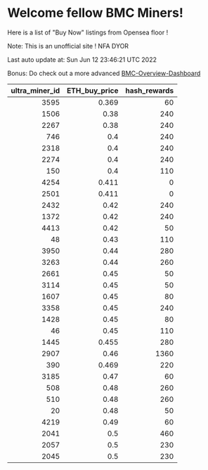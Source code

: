 # Welcome fellow BMC Miners!
Here is a list of "Buy Now" listings from Opensea floor !

Note: This is an unofficial site ! NFA DYOR

Last auto update at: Sun Jun 12 23:46:21 UTC 2022

Bonus: Do check out a more advanced [BMC-Overview-Dashboard](https://dune.com/defifunk/BMC-Overview-Dashboard)


|   ultra_miner_id |   ETH_buy_price |   hash_rewards |
|-----------------:|----------------:|---------------:|
|             3595 |           0.369 |             60 |
|             1506 |           0.38  |            240 |
|             2267 |           0.38  |            240 |
|              746 |           0.4   |            240 |
|             2318 |           0.4   |            240 |
|             2274 |           0.4   |            240 |
|              150 |           0.4   |            110 |
|             4254 |           0.411 |              0 |
|             2501 |           0.411 |              0 |
|             2432 |           0.42  |            240 |
|             1372 |           0.42  |            240 |
|             4413 |           0.42  |             50 |
|               48 |           0.43  |            110 |
|             3950 |           0.44  |            280 |
|             3263 |           0.44  |            260 |
|             2661 |           0.45  |             50 |
|             3114 |           0.45  |             50 |
|             1607 |           0.45  |             80 |
|             3358 |           0.45  |            240 |
|             1428 |           0.45  |             80 |
|               46 |           0.45  |            110 |
|             1445 |           0.455 |            280 |
|             2907 |           0.46  |           1360 |
|              390 |           0.469 |            220 |
|             3185 |           0.47  |             60 |
|              508 |           0.48  |            260 |
|              510 |           0.48  |            260 |
|               20 |           0.48  |             50 |
|             4219 |           0.49  |             60 |
|             2041 |           0.5   |            460 |
|             2057 |           0.5   |            230 |
|             2045 |           0.5   |            230 |